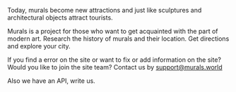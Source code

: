 <p class="uk-text-lead">
Today, murals become new attractions and just like sculptures and architectural objects attract tourists.

Murals is a project for those who want to get acquainted with the part of modern art. 
Research the history of murals and their location. Get directions and explore your city.
</p>

If you find a error on the site or want to fix or add information on the site?
Would you like to join the site team? 
Contact us by [support@murals.world](mailto:support@murals.world)

Also we have an API, write us.
